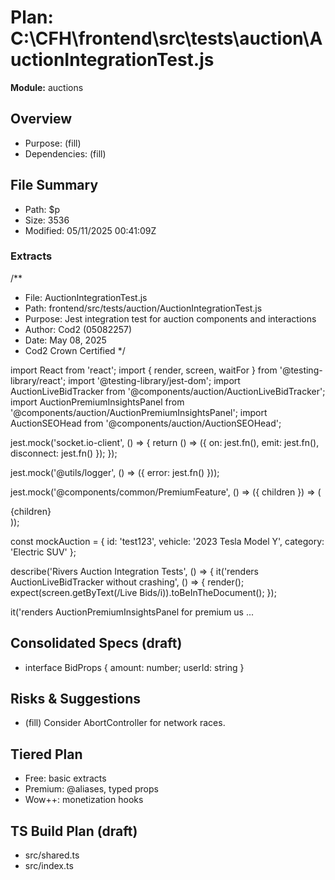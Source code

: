 # Plan: C:\CFH\frontend\src\tests\auction\AuctionIntegrationTest.js
**Module:** auctions

## Overview
- Purpose: (fill)
- Dependencies: (fill)

## File Summary
- Path: $p
- Size: 3536
- Modified: 05/11/2025 00:41:09Z

### Extracts
/**
 * File: AuctionIntegrationTest.js
 * Path: frontend/src/tests/auction/AuctionIntegrationTest.js
 * Purpose: Jest integration test for auction components and interactions
 * Author: Cod2 (05082257)
 * Date: May 08, 2025
 * Cod2 Crown Certified
 */

import React from 'react';
import { render, screen, waitFor } from '@testing-library/react';
import '@testing-library/jest-dom';
import AuctionLiveBidTracker from '@components/auction/AuctionLiveBidTracker';
import AuctionPremiumInsightsPanel from '@components/auction/AuctionPremiumInsightsPanel';
import AuctionSEOHead from '@components/auction/AuctionSEOHead';

jest.mock('socket.io-client', () => {
  return () => ({
    on: jest.fn(),
    emit: jest.fn(),
    disconnect: jest.fn()
  });
});

jest.mock('@utils/logger', () => ({
  error: jest.fn()
}));

jest.mock('@components/common/PremiumFeature', () => ({ children }) => (
  <div data-testid="premium-feature">{children}</div>
));

const mockAuction = {
  id: 'test123',
  vehicle: '2023 Tesla Model Y',
  category: 'Electric SUV'
};

describe('Rivers Auction Integration Tests', () => {
  it('renders AuctionLiveBidTracker without crashing', () => {
    render(<AuctionLiveBidTracker auctionId={mockAuction.id} />);
    expect(screen.getByText(/Live Bids/i)).toBeInTheDocument();
  });

  it('renders AuctionPremiumInsightsPanel for premium us
...


## Consolidated Specs (draft)
- interface BidProps { amount: number; userId: string }

## Risks & Suggestions
- (fill) Consider AbortController for network races.

## Tiered Plan
- Free: basic extracts
- Premium: @aliases, typed props
- Wow++: monetization hooks

## TS Build Plan (draft)
- src/shared.ts
- src/index.ts

